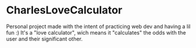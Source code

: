 # CharlesLoveCalculator
Personal project made with the intent of practicing web dev and having a lil fun :)
It's a "love calculator", wich means it "calculates" the odds with the user and their significant other.
